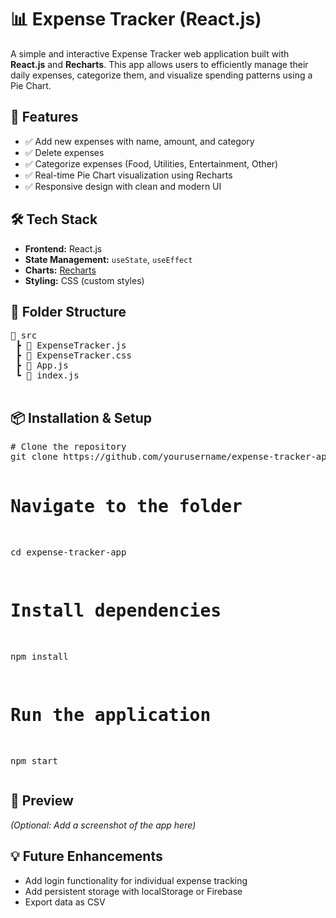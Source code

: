 

  <h1>📊 Expense Tracker (React.js)</h1>

  <p>
    A simple and interactive Expense Tracker web application built with <strong>React.js</strong> and <strong>Recharts</strong>. 
    This app allows users to efficiently manage their daily expenses, categorize them, and visualize spending patterns using a Pie Chart.
  </p>

  <h2>🚀 Features</h2>
  <ul>
    <li>✅ Add new expenses with name, amount, and category</li>
    <li>✅ Delete expenses</li>
    <li>✅ Categorize expenses (Food, Utilities, Entertainment, Other)</li>
    <li>✅ Real-time Pie Chart visualization using Recharts</li>
    <li>✅ Responsive design with clean and modern UI</li>
  </ul>

  <h2>🛠️ Tech Stack</h2>
  <ul>
    <li><strong>Frontend:</strong> React.js</li>
    <li><strong>State Management:</strong> <code>useState</code>, <code>useEffect</code></li>
    <li><strong>Charts:</strong> <a href="https://recharts.org/en-US/" target="_blank">Recharts</a></li>
    <li><strong>Styling:</strong> CSS (custom styles)</li>
  </ul>

  <h2>📂 Folder Structure</h2>
  <pre>
📁 src
 ┣ 📄 ExpenseTracker.js
 ┣ 📄 ExpenseTracker.css
 ┣ 📄 App.js
 ┗ 📄 index.js
  </pre>

  <h2>📦 Installation & Setup</h2>
  <pre>
# Clone the repository
git clone https://github.com/yourusername/expense-tracker-app.git

# Navigate to the folder
cd expense-tracker-app

# Install dependencies
npm install

# Run the application
npm start
  </pre>

  <h2>📸 Preview</h2>
  <p><em>(Optional: Add a screenshot of the app here)</em></p>

  <h2>💡 Future Enhancements</h2>
  <ul>
    <li>Add login functionality for individual expense tracking</li>
    <li>Add persistent storage with localStorage or Firebase</li>
    <li>Export data as CSV</li>
  </ul>

</body>
</html>
